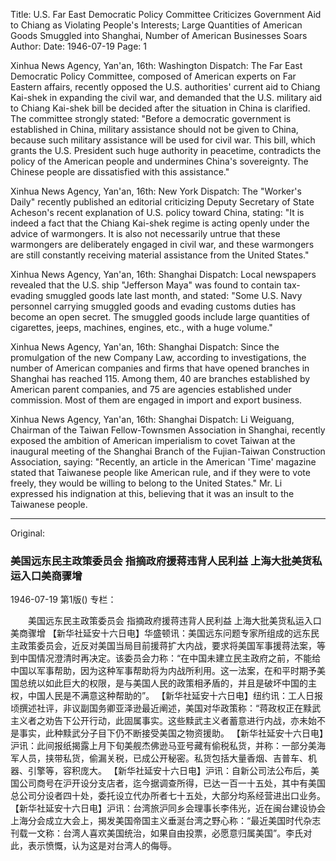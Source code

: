 Title: U.S. Far East Democratic Policy Committee Criticizes Government Aid to Chiang as Violating People's Interests; Large Quantities of American Goods Smuggled into Shanghai, Number of American Businesses Soars
Author:
Date: 1946-07-19
Page: 1

Xinhua News Agency, Yan'an, 16th: Washington Dispatch: The Far East Democratic Policy Committee, composed of American experts on Far Eastern affairs, recently opposed the U.S. authorities' current aid to Chiang Kai-shek in expanding the civil war, and demanded that the U.S. military aid to Chiang Kai-shek bill be decided after the situation in China is clarified. The committee strongly stated: "Before a democratic government is established in China, military assistance should not be given to China, because such military assistance will be used for civil war. This bill, which grants the U.S. President such huge authority in peacetime, contradicts the policy of the American people and undermines China's sovereignty. The Chinese people are dissatisfied with this assistance."

Xinhua News Agency, Yan'an, 16th: New York Dispatch: The "Worker's Daily" recently published an editorial criticizing Deputy Secretary of State Acheson's recent explanation of U.S. policy toward China, stating: "It is indeed a fact that the Chiang Kai-shek regime is acting openly under the advice of warmongers. It is also not necessarily untrue that these warmongers are deliberately engaged in civil war, and these warmongers are still constantly receiving material assistance from the United States."

Xinhua News Agency, Yan'an, 16th: Shanghai Dispatch: Local newspapers revealed that the U.S. ship "Jefferson Maya" was found to contain tax-evading smuggled goods late last month, and stated: "Some U.S. Navy personnel carrying smuggled goods and evading customs duties has become an open secret. The smuggled goods include large quantities of cigarettes, jeeps, machines, engines, etc., with a huge volume."

Xinhua News Agency, Yan'an, 16th: Shanghai Dispatch: Since the promulgation of the new Company Law, according to investigations, the number of American companies and firms that have opened branches in Shanghai has reached 115. Among them, 40 are branches established by American parent companies, and 75 are agencies established under commission. Most of them are engaged in import and export business.

Xinhua News Agency, Yan'an, 16th: Shanghai Dispatch: Li Weiguang, Chairman of the Taiwan Fellow-Townsmen Association in Shanghai, recently exposed the ambition of American imperialism to covet Taiwan at the inaugural meeting of the Shanghai Branch of the Fujian-Taiwan Construction Association, saying: "Recently, an article in the American 'Time' magazine stated that Taiwanese people like American rule, and if they were to vote freely, they would be willing to belong to the United States." Mr. Li expressed his indignation at this, believing that it was an insult to the Taiwanese people.



<hr /> 

Original: 


### 美国远东民主政策委员会  指摘政府援蒋违背人民利益  上海大批美货私运入口美商骤增

1946-07-19
第1版()
专栏：

　　美国远东民主政策委员会
    指摘政府援蒋违背人民利益
    上海大批美货私运入口美商骤增
    【新华社延安十六日电】华盛顿讯：美国远东问题专家所组成的远东民主政策委员会，近反对美国当局目前援蒋扩大内战，要求将美国军事援蒋法案，等到中国情况澄清时再决定。该委员会力称：“在中国未建立民主政府之前，不能给中国以军事帮助，因为这种军事帮助将为内战所利用。这一法案，在和平时期予美国总统以如此巨大的权限，是与美国人民的政策相矛盾的，并且是破坏中国的主权，中国人民是不满意这种帮助的”。
    【新华社延安十六日电】纽约讯：工人日报顷撰述社评，非议副国务卿亚泽逊最近阐述，美国对华政策称：“蒋政权正在黩武主义者之劝告下公开行动，此固属事实。这些黩武主义者蓄意进行内战，亦未始不是事实，此种黩武分子目下仍不断接受美国之物资援助。
    【新华社延安十六日电】沪讯：此间报纸揭露上月下旬美舰杰佛逊马亚号藏有偷税私货，并称：一部分美海军人员，挟带私货，偷漏关税，已成公开秘密。私货包括大量香烟、吉普车、机器、引擎等，容积庞大。
    【新华社延安十六日电】沪讯：自新公司法公布后，美国公司商号在沪开设分支店者，迄今据调查所得，已达一百一十五处，其中有美国总公司分设者四十处，委托设立代办所者七十五处，大部分均系经营进出口业务。
    【新华社延安十六日电】沪讯：台湾旅沪同乡会理事长李伟光，近在闽台建设协会上海分会成立大会上，揭发美国帝国主义垂涎台湾之野心称：“最近美国时代杂志刊载一文称：台湾人喜欢美国统治，如果自由投票，必愿意归属美国”。李氏对此，表示愤慨，认为这是对台湾人的侮辱。
